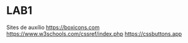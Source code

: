 # LAB1
Sites de auxílio 
https://boxicons.com
https://www.w3schools.com/cssref/index.php
https://cssbuttons.app